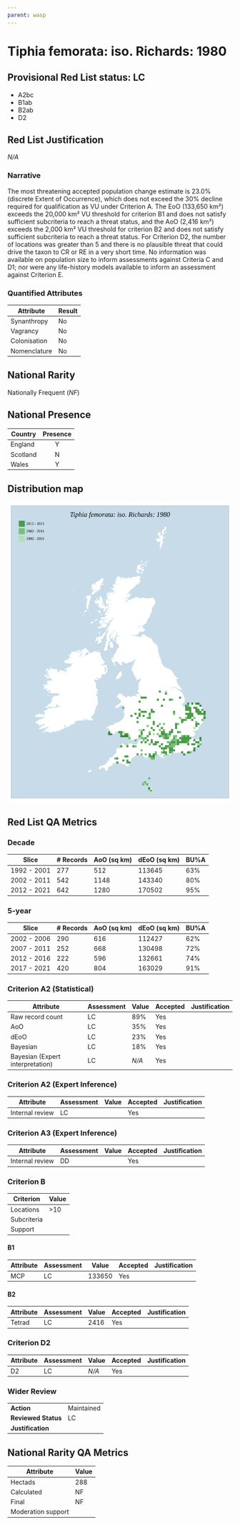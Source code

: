 ```yaml
---
parent: wasp
---
```


# Tiphia femorata: iso. Richards: 1980

## Provisional Red List status: LC
- A2bc
- B1ab
- B2ab
- D2

## Red List Justification
*N/A*

### Narrative


The most threatening accepted population change estimate is 23.0% (discrete Extent of Occurrence), which does not exceed the 30% decline required for qualification as VU under Criterion A. The EoO (133,650 km²) exceeds the 20,000 km² VU threshold for criterion B1 and does not satisfy sufficient subcriteria to reach a threat status, and the AoO (2,416 km²) exceeds the 2,000 km² VU threshold for criterion B2 and does not satisfy sufficient subcriteria to reach a threat status. For Criterion D2, the number of locations was greater than 5 and there is no plausible threat that could drive the taxon to CR or RE in a very short time. No information was available on population size to inform assessments against Criteria C and D1; nor were any life-history models available to inform an assessment against Criterion E.

### Quantified Attributes
|Attribute|Result|
|---|---|
|Synanthropy|No|
|Vagrancy|No|
|Colonisation|No|
|Nomenclature|No|


## National Rarity
Nationally Frequent (*NF*)

## National Presence
|Country|Presence
|---|:-:|
|England|Y|
|Scotland|N|
|Wales|Y|


## Distribution map
![](../map/161.svg)

## Red List QA Metrics
### Decade
| Slice | # Records | AoO (sq km) | dEoO (sq km) |BU%A |
|---|---|---|---|---|
|1992 - 2001|277|512|113645|63%|
|2002 - 2011|542|1148|143340|80%|
|2012 - 2021|642|1280|170502|95%|

### 5-year
| Slice | # Records | AoO (sq km) | dEoO (sq km) |BU%A |
|---|---|---|---|---|
|2002 - 2006|290|616|112427|62%|
|2007 - 2011|252|668|130498|72%|
|2012 - 2016|222|596|132661|74%|
|2017 - 2021|420|804|163029|91%|

### Criterion A2 (Statistical)
|Attribute|Assessment|Value|Accepted|Justification
|---|---|---|---|---|
|Raw record count|LC|89%|Yes||
|AoO|LC|35%|Yes||
|dEoO|LC|23%|Yes||
|Bayesian|LC|18%|Yes||
|Bayesian (Expert interpretation)|LC|*N/A*|Yes||

### Criterion A2 (Expert Inference)
|Attribute|Assessment|Value|Accepted|Justification
|---|---|---|---|---|
|Internal review|LC||Yes||

### Criterion A3 (Expert Inference)
|Attribute|Assessment|Value|Accepted|Justification
|---|---|---|---|---|
|Internal review|DD||Yes||

### Criterion B
|Criterion| Value|
|---|---|
|Locations|>10|
|Subcriteria||
|Support||

#### B1
|Attribute|Assessment|Value|Accepted|Justification
|---|---|---|---|---|
|MCP|LC|133650|Yes||

#### B2
|Attribute|Assessment|Value|Accepted|Justification
|---|---|---|---|---|
|Tetrad|LC|2416|Yes||

### Criterion D2
|Attribute|Assessment|Value|Accepted|Justification
|---|---|---|---|---|
|D2|LC|*N/A*|Yes||

### Wider Review
|  |  |
|---|---|
|**Action**|Maintained|
|**Reviewed Status**|LC|
|**Justification**||

## National Rarity QA Metrics
|Attribute|Value|
|---|---|
|Hectads|288|
|Calculated|NF|
|Final|NF|
|Moderation support||
